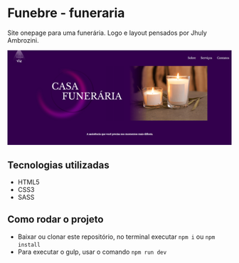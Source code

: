 # Funebre - funeraria

Site onepage para uma funerária. Logo e layout pensados por Jhuly Ambrozini.

![Layout da aplicação](./src/assets/images/layout.png)

## Tecnologias utilizadas

- HTML5
- CSS3
- SASS

## Como rodar o projeto

- Baixar ou clonar este repositório, no terminal executar `npm i` ou `npm install`
- Para executar o gulp, usar o comando `npm run dev`
